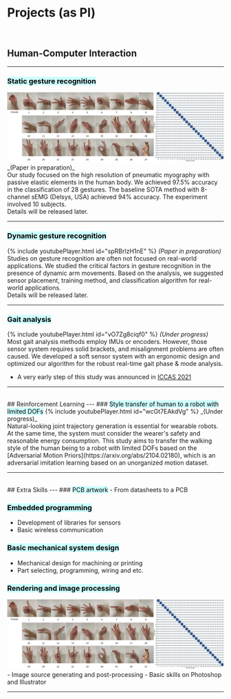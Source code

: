 # Projects (as PI)

<br>

## Human-Computer Interaction
---
### <mark style='background-color: #ccffff'>Static gesture recognition</mark>
<img src="images/gesture_static/GesturesAccuracy.png?raw=true"/>
_(Paper in preparation)_
<br>
Our study focused on the high resolution of pneumatic myography with passive elastic elements in the human body. We achieved 97.5% accuracy in the classification of 28 gestures. The baseline SOTA method with 8-channel sEMG (Delsys, USA) achieved 94% accuracy. The experiment involved 10 subjects.
<br>
Details will be released later.

---
### <mark style='background-color: #ccffff'>Dynamic gesture recognition</mark>
{% include youtubePlayer.html id="spRBrlzH1nE" %}
_(Paper in preparation)_
<br>
Studies on gesture recognition are often not focused on real-world applications. We studied the critical factors in gesture recognition in the presence of dynamic arm movements. Based on the analysis, we suggested sensor placement, training method, and classification algorithm for real-world applications.
<br>
Details will be released later.

---
### <mark style='background-color: #ccffff'>Gait analysis</mark>
{% include youtubePlayer.html id="vO7Zg8ciqf0" %}
_(Under progress)_
<br>
Most gait analysis methods employ IMUs or encoders. However, those sensor system requires solid brackets, and misalignment problems are often caused. We developed a soft sensor system with an ergonomic design and optimized our algorithm for the robust real-time gait phase & mode analysis.
<br>
- A very early step of this study was announced in [ICCAS 2021](https://ieeexplore.ieee.org/document/9649762)

---

<br>
## Reinforcement Learning
---
### <mark style='background-color: #ccffff'>Style transfer of human to a robot with limited DOFs</mark>
{% include youtubePlayer.html id="wcGt7EAkdVg" %}
_(Under progress)_
<br>
Natural-looking joint trajectory generation is essential for wearable robots. At the same time, the system must consider the wearer's safety and reasonable energy consumption. This study aims to transfer the walking style of the human being to a robot with limited DOFs based on the [Adversarial Motion Priors](https://arxiv.org/abs/2104.02180), which is an adversarial imitation learning based on an unorganized motion dataset.

---

<br>
## Extra Skills
---
### <mark style='background-color: #ccffff'>PCB artwork</mark>
- From datasheets to a PCB

### <mark style='background-color: #ccffff'>Embedded programming</mark>
- Development of libraries for sensors
- Basic wireless communication

### <mark style='background-color: #ccffff'>Basic mechanical system design</mark>
- Mechanical design for machining or printing
- Part selecting, programming, wiring and etc.

### <mark style='background-color: #ccffff'>Rendering and image processing</mark>
<img src="images/gesture_static/GesturesAccuracy.png?raw=true"/>
- Image source generating and post-processing
- Basic skills on Photoshop and Illustrator

---
<!-- <p style="font-size:11px">Page template forked from <a href="https://github.com/evanca/quick-portfolio">evanca</a></p> -->
<!-- Remove above link if you don't want to attibute -->
